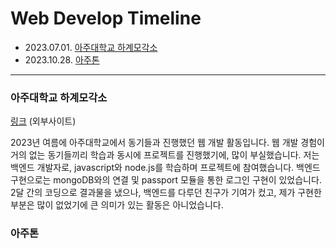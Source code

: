 # Web Develop Timeline

- 2023.07.01. [아주대학교 하계모각소](https://github.com/taerim0/devlog_Web/blob/main/README.md#%EC%95%84%EC%A3%BC%EB%8C%80%ED%95%99%EA%B5%90-%ED%95%98%EA%B3%84%EB%AA%A8%EA%B0%81%EC%86%8C)
- 2023.10.28. [아주톤](https://github.com/taerim0/devlog_Web/blob/main/README.md#%EC%95%84%EC%A3%BC%ED%86%A4)
  
-------

### 아주대학교 하계모각소

[링크](https://sites.google.com/ajou.ac.kr/mks/%ED%99%88/2023%EB%85%84-%ED%95%98%EA%B3%84-%EB%AA%A8%EA%B0%81%EC%86%8C/9-%EC%9E%A5%EB%A0%A4-%EB%B8%94%EB%A3%A8%EB%B2%A0%EB%A6%AC%EC%8A%A4%EB%AC%B4%EB%94%94?authuser=0) (외부사이트)

2023년 여름에 아주대학교에서 동기들과 진행했던 웹 개발 활동입니다. 웹 개발 경험이 거의 없는 동기들끼리 학습과 동시에 프로젝트를 진행했기에, 많이 부실했습니다.
저는 백엔드 개발자로, javascript와 node.js를 학습하며 프로젝트에 참여했습니다.
백엔드 구현으로는 mongoDB와의 연결 및 passport 모듈을 통한 로그인 구현이 있었습니다.
2달 간의 코딩으로 결과물을 냈으나, 백엔드를 다루던 친구가 기여가 컸고, 제가 구현한 부분은 많이 없었기에 큰 의미가 있는 활동은 아니었습니다.

### 아주톤

